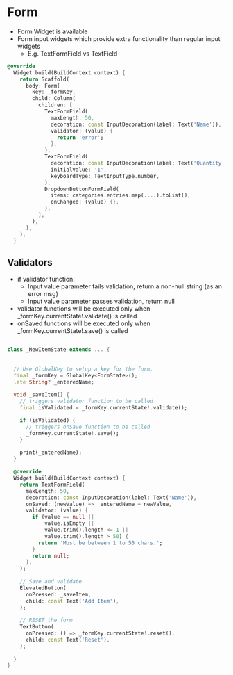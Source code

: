 # Form
- Form Widget is available
- Form input widgets which provide extra functionality than regular input widgets
  - E.g. TextFormField vs TextField
 
```dart
@override
  Widget build(BuildContext context) {
    return Scaffold(
      body: Form(
        key: _formKey,
        child: Column(
          children: [
            TextFormField(
              maxLength: 50,
              decoration: const InputDecoration(label: Text('Name')),
              validator: (value) {
                return 'error';
              },
            ),
            TextFormField(
              decoration: const InputDecoration(label: Text('Quantity')),
              initialValue: '1',
              keyboardType: TextInputType.number,
            ),
            DropdownButtonFormField(
              items: categories.entries.map(....).toList(),
              onChanged: (value) {},
            ),
          ],
        ),
      ),
    );
  }
```

## Validators
- if validator function:
  - Input value parameter fails validation, return a non-null string (as an error msg)
  - Input value parameter passes validation, return null
- validator functions will be executed only when _formKey.currentState!.validate() is called
- onSaved functions will be executed only when _formKey.currentState!.save() is called
```dart

class _NewItemState extends ... {
  
  
  // Use GlobalKey to setup a key for the form.
  final _formKey = GlobalKey<FormState>();
  late String? _enteredName;
  
  void _saveItem() {
    // triggers validator function to be called
    final isValidated = _formKey.currentState!.validate();

    if (isValidated) {
      // triggers onSave function to be called
      _formKey.currentState!.save();
    }

    print(_enteredName);
  }
  
  @override
  Widget build(BuildContext context) {
    return TextFormField(
      maxLength: 50,
      decoration: const InputDecoration(label: Text('Name')),
      onSaved: (newValue) => _enteredName = newValue,
      validator: (value) {
        if (value == null ||
            value.isEmpty ||
            value.trim().length <= 1 ||
            value.trim().length > 50) {
          return 'Must be between 1 to 50 chars.';
        }
        return null;
      },
    );
  
    // Save and validate
    ElevatedButton(
      onPressed: _saveItem,
      child: const Text('Add Item'),
    );
  
    // RESET the form
    TextButton(
      onPressed: () => _formKey.currentState!.reset(),
      child: const Text('Reset'),
    );
  
  }
}
```

